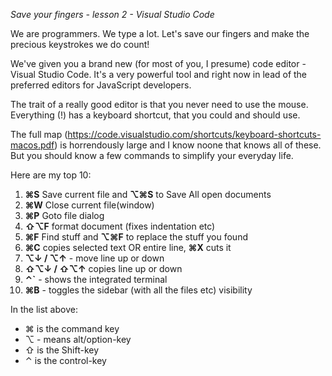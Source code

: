 *Save your fingers - lesson 2 - Visual Studio Code*

We are programmers. We type a lot. Let's save our fingers and make the precious keystrokes we do count!

We've given you a brand new (for most of you, I presume) code editor - Visual Studio Code. It's a very powerful tool and right now in lead of the preferred editors for JavaScript developers. 

The trait of a really good editor is that you never need to use the mouse. Everything (!) has a keyboard shortcut, that you could and should use. 

The full map (https://code.visualstudio.com/shortcuts/keyboard-shortcuts-macos.pdf) is horrendously large and I know noone that knows all of these. But you should know a few commands to simplify your everyday life. 

Here are my top 10:

1. **⌘S** Save current file  and **⌥⌘S** to Save All open documents
1. **⌘W** Close current file(window)
1. **⌘P** Goto file dialog
1. **⇧⌥F** format document (fixes indentation etc)
1. **⌘F** Find stuff and **⌥⌘F** to replace the stuff you found
1. **⌘C** copies selected text OR entire line, **⌘X** cuts it
1. **⌥↓ / ⌥↑** - move line up or down
1. **⇧⌥↓ / ⇧⌥↑** copies line up or down
1. **⌃`** - shows the integrated terminal 
1. **⌘B** - toggles the sidebar (with all the files etc) visibility

In the list above:

* ⌘ is the command key
* ⌥ - means alt/option-key
* ⇧ is the Shift-key
* ⌃ is the control-key